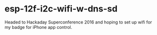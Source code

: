 # esp-12f-i2c-wifi-w-dns-sd
Headed to Hackaday Superconference 2016 and hoping to set up wifi for my badge for iPhone app control.
